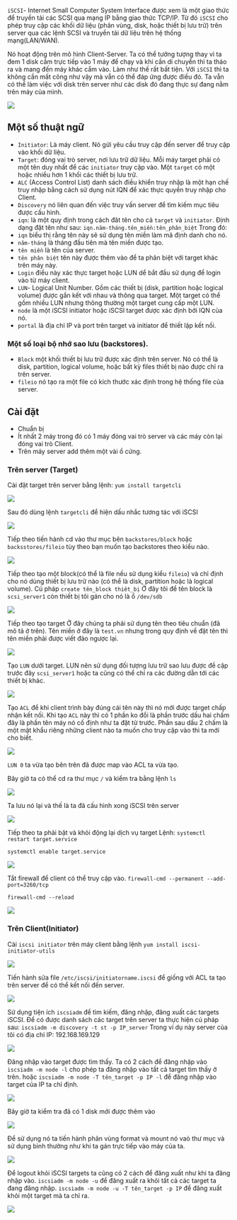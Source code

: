 `iSCSI`- Internet Small Computer System Interface được xem là một giao thức để truyền tải các SCSI qua mạng IP bằng giao thức TCP/IP. Từ đó `iSCSI` cho phép truy cập các khối dữ liệu (phân vùng, disk, hoặc thiết bị lưu trữ) trên server qua các lệnh SCSI và truyền tải dữ liệu trên hệ thống mạng(LAN/WAN).

Nó hoạt động trên mô hình Client-Server. Ta có thể tưởng tượng thay vì ta đem 1 disk cắm trực tiếp vào 1 máy để chạy và khi cần di chuyển thì ta tháo ra và mang đến máy khác cắm vào. Làm như thế rất bất tiện. Với `iSCSI` thì ta không cần mất công như vậy mà vẫn có thể đáp ứng được điều đó. Ta vẫn có thể làm việc với disk trên server như các disk đó đang thực sự đang nằm trên máy của mình.

![](https://github.com/niemdinhtrong/NIEMDT/blob/master/linux/images/scsi1.png)

## Một số thuật ngữ
* `Initiator`: Là máy client. Nó gửi yêu cầu truy cập đến server để truy cập vào khối dữ liệu.
* `Target`: đóng vai trò server, nơi lưu trữ dữ liệu. Mỗi máy target phải có một tên duy nhất để các `initiator` truy cập vào. Một `target` có một hoặc nhiều hơn 1 khối các thiết bị lưu trữ.
* `ALC` (Access Control List) danh sách điều khiển truy nhập là một hạn chế truy nhập bằng cách sử dụng nút IQN để xác thực quyền truy nhập cho Client.
* `Discovery` nó liên quan đến việc truy vấn server để tìm kiếm mục tiêu được cấu hình.
* `iqn`: là một quy định trong cách đăt tên cho cả `target` và `initiator`. Định dạng đặt tên như sau:
`iqn.năm-tháng.tên_miền:tên_phân_biệt`
Trong đó:
 * `iqn` biểu thị rằng tên này sẽ sử dụng tên miền làm mã định danh cho nó.
 * `năm-tháng` là tháng đầu tiên mà tên miền được tạo.
 * `tên miền` là tên của server. 
 * `tên phân biệt` tên này được thêm vào để ta phân biệt với target khác trên máy này.
* `Login` điều này xác thực target hoặc LUN dể bắt đầu sử dụng để login vào từ máy client.
* `LUN`- Logical Unit Number. Gồm các thiết bị (disk, partition hoặc logical volume) được gắn kết với nhau và thông qua target. Một target có thể gồm nhiều LUN nhưng thông thường một target cung cấp một LUN.
* `node` là một iSCSI initiator hoặc iSCSI target được xác định bởi IQN của nó.
* `portal` là địa chỉ IP và port trên target và initiator để thiết lập kết nối.
### Một số loại bộ nhớ sao lưu (backstores).
* `Block` một khối thiết bị lưu trữ được xác định trên server. Nó có thể là disk, partition, logical volume, hoặc bất kỳ files thiết bị nào được chỉ ra trên server.
* `fileio` nó tạo ra một file có kích thước xác định trong hệ thống file của server.
## Cài đặt
* Chuẩn bị
 * Ít nhất 2 máy trong đó có 1 máy đóng vai trò server và các máy còn lại đóng vai trò Client.
 * Trên máy server add thêm một vài ổ cứng.
### Trên server (Target)
Cài đặt target trên server bằng lệnh:
`yum install targetcli`

![](https://github.com/niemdinhtrong/NIEMDT/blob/master/linux/images/scsi2.png)

Sau đó dùng lệnh `targetcli` để hiện dấu nhắc tương tác với iSCSI

![](https://github.com/niemdinhtrong/NIEMDT/blob/master/linux/images/scsi3.png)

Tiếp theo tiến hành cd vào thư mục bên `backstores/block` hoặc `backsstores/fileio` tùy theo bạn muốn tạo backstores theo kiểu nào.

![](https://github.com/niemdinhtrong/NIEMDT/blob/master/linux/images/scsi4.png)

Tiếp theo tạo một block(có thể là file nếu sử dụng kiểu `fileio`) và chỉ định cho nó dùng thiết bị lưu trữ nào (có thể là disk, partition hoặc là logical volume). 
Cú pháp `create tên_block thiêt_bị`
Ở đây tôi để tên block là `scsi_server1` còn thiết bị tôi gán cho nó là ổ `/dev/sdb`

![](https://github.com/niemdinhtrong/NIEMDT/blob/master/linux/images/scsi5.png)

Tiếp theo tạo target
Ở đây chúng ta phải sử dụng tên theo tiêu chuẩn (đã mô tả ở trên). Tên miền ở đây là `test.vn` nhưng trong quy định về đặt tên thì tên miền phải được viết đảo ngược lại.

![](https://github.com/niemdinhtrong/NIEMDT/blob/master/linux/images/scsi6.png)

Tạo `LUN` dưới target. LUN nên sử dụng đối tượng lưu trữ sao lưu được đề cập trước đây `scsi_server1` hoặc ta cũng có thể chỉ ra các đường dẫn tới các thiết bị khác.

![](https://github.com/niemdinhtrong/NIEMDT/blob/master/linux/images/scsi7.png)

Tạo `ACL` để khi client trình bày đúng cái tên này thì nó mới được target chấp nhận kết nối. Khi tạo `ACL` này thì có 1 phần ko đổi là phần trước dấu hai chấm đây là phần tên máy nó cố định như ta đặt từ trước. Phần sau dấu 2 chấm là một mật khẩu riêng những client nào ta muốn cho truy cập vào thì ta mới cho biết.

![](https://github.com/niemdinhtrong/NIEMDT/blob/master/linux/images/scsi8.png)

`LUN 0` ta vừa tạo bên trên đã được map vào ACL ta vừa tạo.

Bây giờ ta có thể cd ra thư mục `/` và kiểm tra bằng lệnh `ls`

![](https://github.com/niemdinhtrong/NIEMDT/blob/master/linux/images/scsi9.png)

Ta lưu nó lại và thế là ta đã cấu hình xong iSCSI trên server

![](https://github.com/niemdinhtrong/NIEMDT/blob/master/linux/images/scsi10.png)

Tiếp theo ta phải bật và khỏi động lại dịch vụ target
Lệnh: 
`systemctl restart target.service`

`systemctl enable target.service`

![](https://github.com/niemdinhtrong/NIEMDT/blob/master/linux/images/scsi13.png)

Tắt firewall để client có thể truy cập vào.
`firewall-cmd --permanent --add-port=3260/tcp`

`firewall-cmd --reload`

![](https://github.com/niemdinhtrong/NIEMDT/blob/master/linux/images/scsi14.png)


### Trên Client(Initiator)
Cài `iscsi initiator` trên máy client bằng lệnh
`yum install iscsi-initiator-utils`

![](https://github.com/niemdinhtrong/NIEMDT/blob/master/linux/images/scsi11.png)

Tiến hành sửa file `/etc/iscsi/initiatorname.iscsi` để giống với ACL ta tạo trên server để có thể kết nối đến server.

![](https://github.com/niemdinhtrong/NIEMDT/blob/master/linux/images/scsi12.png)

Sử dụng tiện ích `iscsiadm` để tìm kiếm, đăng nhập, đăng xuất các targets iSCSI.
Để có được danh sách các target trên server ta thực hiện cú pháp sau:
`iscsiadm -m discovery -t st -p IP_server`
Trong ví dụ này server của tôi có địa chỉ IP: 192.168.169.129

![](https://github.com/niemdinhtrong/NIEMDT/blob/master/linux/images/scsi15.png)

Đăng nhập vào target được tìm thấy. Ta có 2 cách để đăng nhập vào 
`iscsiadm -m node -l` cho phép ta đăng nhập vào tất cả target tìm thấy ở trên.
hoặc `iscsiadm -m node -T tên_target -p IP -l` để đăng nhập vào target của IP ta chỉ định.

![](https://github.com/niemdinhtrong/NIEMDT/blob/master/linux/images/scsi16.png)

Bây giờ ta kiểm tra đã có 1 disk mới được thêm vào

![](https://github.com/niemdinhtrong/NIEMDT/blob/master/linux/images/scsi17.png)

Để sử dụng nó ta tiến hành phân vùng format và mount nó vaò thư mục và sử dụng bình thường như khi ta gán trực tiếp vào máy của ta.

![](https://github.com/niemdinhtrong/NIEMDT/blob/master/linux/images/scsi18.png)

Để logout khỏi iSCSI targets ta cũng có 2 cách để đăng xuất như khi ta đăng nhập vào. 
`iscsiadm -m node -u` để đăng xuất ra khỏi tất cả các target ta đang đăng nhập.
`iscsiadm -m node -u -T tên_target -p IP` để đăng xuất khỏi một target mà ta chỉ ra.

![](https://github.com/niemdinhtrong/NIEMDT/blob/master/linux/images/scsi19.png)